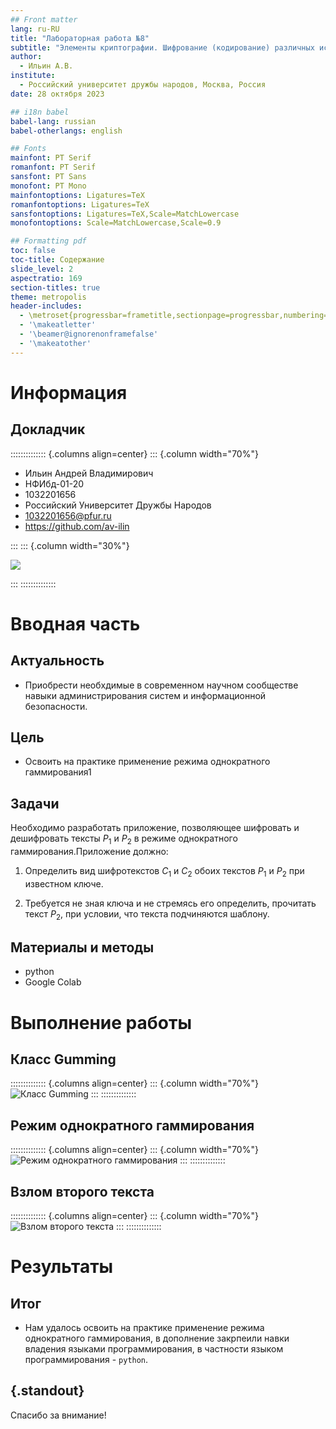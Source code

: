 ```yaml
---
## Front matter
lang: ru-RU
title: "Лабораторная работа №8"
subtitle: "Элементы криптографии. Шифрование (кодирование) различных исходных текстов одним ключом"
author:
  - Ильин А.В.
institute:
  - Российский университет дружбы народов, Москва, Россия
date: 28 октября 2023

## i18n babel
babel-lang: russian
babel-otherlangs: english

## Fonts
mainfont: PT Serif
romanfont: PT Serif
sansfont: PT Sans
monofont: PT Mono
mainfontoptions: Ligatures=TeX
romanfontoptions: Ligatures=TeX
sansfontoptions: Ligatures=TeX,Scale=MatchLowercase
monofontoptions: Scale=MatchLowercase,Scale=0.9

## Formatting pdf
toc: false
toc-title: Содержание
slide_level: 2
aspectratio: 169
section-titles: true
theme: metropolis
header-includes:
  - \metroset{progressbar=frametitle,sectionpage=progressbar,numbering=fraction}
  - '\makeatletter'
  - '\beamer@ignorenonframefalse'
  - '\makeatother'
---
```


# Информация

## Докладчик

:::::::::::::: {.columns align=center}
::: {.column width="70%"}

- Ильин Андрей Владимирович
- НФИбд-01-20
- 1032201656
- Российский Университет Дружбы Народов
- [1032201656@pfur.ru](mailto:1032201656@pfur.ru)
- <https://github.com/av-ilin>

:::
::: {.column width="30%"}

![](./images/avilin.jpg)

:::
::::::::::::::

# Вводная часть

## Актуальность

- Приобрести необхдимые в современном научном сообществе навыки администрирования систем и информационной безопасности.

## Цель

- Освоить на практике применение режима однократного гаммирования1

## Задачи

Необходимо разработать приложение, позволяющее шифровать и дешифровать тексты $P_1$ и $P_2$ в режиме однократного гаммирования.Приложение должно:

1. Определить вид шифротекстов $C_1$ и $C_2$ обоих текстов $P_1$ и $P_2$ при известном ключе.

2. Требуется не зная ключа и не стремясь его определить, прочитать текст $P_2$, при условии, что текста подчиняются шаблону.

## Материалы и методы

- python
- Google Colab

# Выполнение работы

## Класс Gumming

:::::::::::::: {.columns align=center}
::: {.column width="70%"}
![Класс Gumming](images/01.png)
:::
::::::::::::::

## Режим однократного гаммирования

:::::::::::::: {.columns align=center}
::: {.column width="70%"}
![Режим однократного гаммирования](images/02.png)
:::
::::::::::::::

## Взлом второго текста

:::::::::::::: {.columns align=center}
::: {.column width="70%"}
![Взлом второго текста](images/03.png)
:::
::::::::::::::

# Результаты

## Итог

- Нам удалось освоить на практике применение режима однократного гаммирования, в дополнение закрпеили навки владения языками программирования, в частности языком программирования - `python`.

## {.standout}

Спасибо за внимание!
